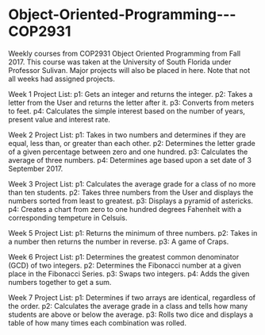# Object-Oriented-Programming---COP2931
Weekly courses from COP2931 Object Oriented Programming from Fall 2017.
This course was taken at the University of South Florida under Professor Sulivan.
Major projects will also be placed in here. Note that not all weeks had assigned projects.

Week 1 Project List:
  p1: Gets an integer and returns the integer. 
  p2: Takes a letter from the User and returns the letter after it. 
  p3: Converts from meters to feet. 
  p4: Calculates the simple interest based on the number of years, present value and interest rate.

Week 2 Project List:
  p1: Takes in two numbers and determines if they are equal, less than, or greater than each other.
  p2: Determines the letter grade of a given percentage between zero and one hundred. 
  p3: Calculates the average of three numbers. 
  p4: Determines age based upon a set date of 3 September 2017. 
  
Week 3 Project List: 
  p1: Calculates the average grade for a class of no more than ten students. 
  p2: Takes three numbers from the User and displays the numbers sorted from least to greatest. 
  p3: Displays a pyramid of astericks. 
  p4: Creates a chart from zero to one hundred degrees Fahenheit with a corresponding tempeture in Celsuis. 
  
Week 5 Project List:
  p1: Returns the minimum of three numbers.
  p2: Takes in a number then returns the number in reverse.
  p3: A game of Craps.
  
Week 6 Project List:
  p1: Determines the greatest common denominator (GCD) of two integers. 
  p2: Determines the Fibonacci number at a given place in the Fibonacci Series. 
  p3: Swaps two integers.
  p4: Adds the given numbers together to get a sum. 
  
Week 7 Project List:
	p1: Determines if two arrays are identical, regardless of the order.
	p2: Calculates the average grade in a class and tells how many students are above or below the average.
	p3: Rolls two dice and displays a table of how many times each combination was rolled.
